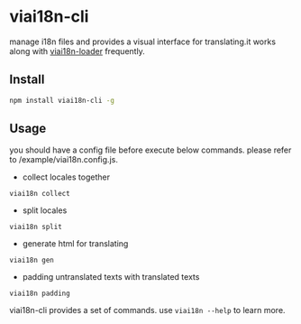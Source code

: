 # viai18n-cli
manage i18n files  and  provides a visual interface for translating.it works along with [viai18n-loader](https://www.npmjs.com/package/viai18n-loader) frequently.
## Install

```sh
npm install viai18n-cli -g
```

## Usage
you should have a config file before execute below commands. please refer to /example/viai18n.config.js.

+ collect locales together
```
viai18n collect
```
+ split locales
```
viai18n split
```
+ generate html for translating

```
viai18n gen
```
+ padding untranslated texts with translated texts

```
viai18n padding
```

viai18n-cli provides a  set of commands. use ``` viai18n --help ``` to learn more.

